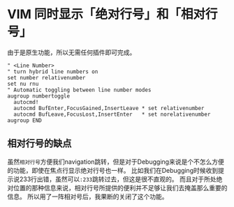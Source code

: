 # VIM 同时显示「绝对行号」和「相对行号」

由于是原生功能，所以无需任何插件即可完成。

```vim
" <Line Number>
" turn hybrid line numbers on
set number relativenumber
set nu rnu
" Automatic toggling between line number modes
augroup numbertoggle
  autocmd!
  autocmd BufEnter,FocusGained,InsertLeave * set relativenumber
  autocmd BufLeave,FocusLost,InsertEnter   * set norelativenumber
augroup END
```


## 相对行号的缺点

虽然`相对行号`方便我们navigation跳转，但是对于Debugging来说是个不怎么方便的功能，即使在焦点行显示绝对行号也一样。
比如我们在Debugging时候收到提示说233行出错，虽然可以`:233`跳转过去，但这是很不直观的。
而且对于所处绝对位置的那种信息来说，相对行号所提供的便利并不足够让我们去掩盖那么重要的信息。
所以用了一阵相对号后，我果断的关闭了这个功能。

